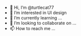 - 👋 Hi, I’m @turtlecat77
- 👀 I’m interested in UI design
- 🌱 I’m currently learning ...
- 💞️ I’m looking to collaborate on ...
- 📫 How to reach me ...

<!---
turtlecat77/turtlecat77 is a ✨ special ✨ repository because its `README.md` (this file) appears on your GitHub profile.
You can click the Preview link to take a look at your changes.
--->
